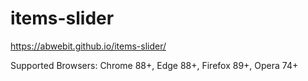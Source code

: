 # items-slider

https://abwebit.github.io/items-slider/  

Supported Browsers: Chrome 88+, Edge 88+, Firefox 89+, Opera 74+
